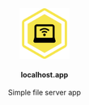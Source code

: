 <center>
  <img src="./public/logo512.png" width=100 height=100 />
  <h4>localhost.app</h4>
  <div>Simple file server app</div>
</center>
